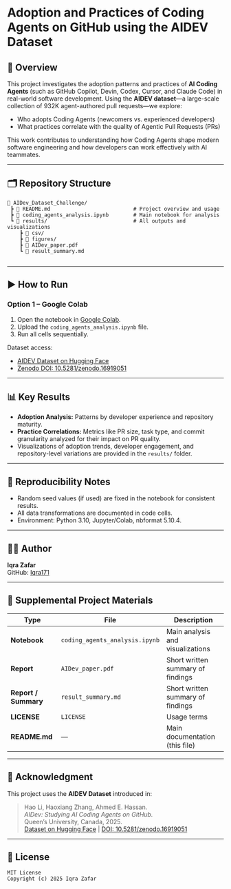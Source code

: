 # Adoption and Practices of Coding Agents on GitHub using the AIDEV Dataset

## 🧠 Overview
This project investigates the adoption patterns and practices of **AI Coding Agents** (such as GitHub Copilot, Devin, Codex, Cursor, and Claude Code) in real-world software development. Using the **AIDEV dataset**—a large-scale collection of 932K agent-authored pull requests—we explore:
- Who adopts Coding Agents (newcomers vs. experienced developers)
- What practices correlate with the quality of Agentic Pull Requests (PRs)

This work contributes to understanding how Coding Agents shape modern software engineering and how developers can work effectively with AI teammates.

---

## 🗂️ Repository Structure
```
📂 AIDev_Dataset_Challenge/
 ┣ 📜 README.md                           # Project overview and usage
 ┣ 📜 coding_agents_analysis.ipynb        # Main notebook for analysis
 ┗ 📂 results/                            # All outputs and visualizations
    ┣ 📂 csv/
    ┣ 📂 figures/
    ┣ 📜 AIDev_paper.pdf
    ┗ 📜 result_summary.md


```

---


## ▶️ How to Run

### Option 1 – Google Colab
1. Open the notebook in [Google Colab](https://colab.research.google.com).
2. Upload the `coding_agents_analysis.ipynb` file.
3. Run all cells sequentially.

Dataset access:
- [AIDEV Dataset on Hugging Face](https://huggingface.co/datasets/hao-li/AIDev)
- [Zenodo DOI: 10.5281/zenodo.16919051](https://doi.org/10.5281/zenodo.16919051)

---

## 📊 Key Results
- **Adoption Analysis:** Patterns by developer experience and repository maturity.
- **Practice Correlations:** Metrics like PR size, task type, and commit granularity analyzed for their impact on PR quality.
- Visualizations of adoption trends, developer engagement, and repository-level variations are provided in the `results/` folder.

---

## 🔁 Reproducibility Notes
- Random seed values (if used) are fixed in the notebook for consistent results.
- All data transformations are documented in code cells.
- Environment: Python 3.10, Jupyter/Colab, nbformat 5.10.4.

---

## 👩‍💻 Author
**Iqra Zafar**  
GitHub: [Iqra171](https://github.com/Iqra171)

---

## 🧩 Supplemental Project Materials

| Type | File | Description |
|------|------|--------------|
| **Notebook** | `coding_agents_analysis.ipynb` | Main analysis and visualizations |
| **Report** | `AIDev_paper.pdf` | Short written summary of findings |
| **Report / Summary** | `result_summary.md` | Short written summary of findings |
| **LICENSE** | `LICENSE` | Usage terms |
| **README.md** | — | Main documentation (this file) |

---

## 🪪 Acknowledgment
This project uses the **AIDEV Dataset** introduced in:

> Hao Li, Haoxiang Zhang, Ahmed E. Hassan.  
> *AIDev: Studying AI Coding Agents on GitHub.*  
> Queen’s University, Canada, 2025.  
> [Dataset on Hugging Face](https://huggingface.co/datasets/hao-li/AIDev) | [DOI: 10.5281/zenodo.16919051](https://doi.org/10.5281/zenodo.16919051)

---

## 📜 License

```
MIT License
Copyright (c) 2025 Iqra Zafar
```
